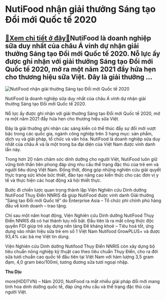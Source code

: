 NutiFood nhận giải thưởng Sáng tạo Đổi mới Quốc tế 2020
=======================================================

[:gift:Xem chi tiết ở đây:gift:](https://hddtvn.com/nutifood-nhan-giai-thuong-sang-tao-doi-moi-quoc-te-2020/)NutiFood là doanh nghiệp sữa duy nhất của châu Á vinh dự nhận giải thưởng Sáng tạo Đổi mới Quốc tế 2020. Nỗ lực ấy được ghi nhận với giải thưởng Sáng tạo Đổi mới Quốc tế 2020, mở ra một năm 2021 đầy hứa hẹn cho thương hiệu sữa Việt. Đây là giải thưởng …
-------------------------------------------------------------------------------------------------------------------------------------------------------------------------------------------------------------------------------------------------------------





![NutiFood nhận giải thưởng Sáng tạo Đổi mới Quốc tế 2020](https://hddtvn.com/wp-content/uploads/2021/01/5613_03.jpg "NutiFood nhận giải thưởng Sáng tạo Đổi mới Quốc tế 2020")


NutiFood là doanh nghiệp sữa duy nhất của châu Á vinh dự nhận giải thưởng Sáng tạo Đổi mới Quốc tế 2020.



Nỗ lực ấy được ghi nhận với giải thưởng Sáng tạo Đổi mới Quốc tế 2020, mở ra một năm 2021 đầy hứa hẹn cho thương hiệu sữa Việt.


Đây là giải thưởng ghi nhận các sáng kiến có thể thúc đẩy sự đổi mới vượt bậc trong các quốc gia, ngành công nghiệp trên 3 hạng mục: sản phẩm, dịch vụ và giải pháp, tổ chức và văn hóa. NutiFood là doanh nghiệp sữa duy nhất của châu Á và là một trong ba đại diện của Việt Nam được vinh danh lần này.


Trong hơn 20 năm chăm sóc dinh dưỡng cho người Việt, NutiFood luôn giữ vững tinh thần tiên phong đáp ứng nhu cầu thể trạng đặc thù của trẻ em và người tiêu dùng Việt Nam. Đồng thời, đóng góp những nghiên cứu giải quyết thực trạng sức khỏe bức thiết, đào tạo nâng cao kiến thức cho các đơn vị y tế và thực hiện các hoạt động xã hội thiết thực.


Bước đi chiến lược quan trọng thành lập Viện Nghiên cứu Dinh dưỡng NutiFood Thuỵ Điển NNRIS đã giúp NutiFood được vinh danh Giải thưởng “Sáng tạo Đổi mới Quốc tế” do Enterprise Asia – Tổ chức phi chính phủ hàng đầu về kinh doanh – trao tặng.


Chỉ sau một năm hoạt động, Viện Nghiên cứu Dinh dưỡng NutiFood Thụy Điển NNRIS đã có hai thành tựu nổi bật. Đầu tiên là ra mắt công thức độc quyền FDI giúp trẻ xây dựng nền tảng Đề kháng khoẻ – Tiêu hoá tốt, ứng dụng vào nhãn hiệu sữa trẻ em số 1 Việt Nam Nutifood GrowPLUS+ và được 93,4% các bà mẹ Việt tin dùng.


Viện Nghiên cứu Dinh dưỡng Nutifood Thụy Điển NNRIS còn xây dựng bộ tiêu chuẩn nông nghiệp kỹ thuật cao theo tiêu chuẩn Thụy Điển, cho ra đời sữa tươi chuẩn cao quốc tế đầu tiên tại Việt Nam với hàm lượng 3,5 gram đạm, 4,0 gram béo/100ml, tương đương sữa tươi ngoại nhập.




**Thu Dịu**



more(HDDTVN) – Năm 2020, NutiFood ra mắt nhiều giải pháp đổi mới mang tinh hoa dinh dưỡng quốc tế, đáp ứng nhu cầu và thể trạng đặc thù của người Việt.

